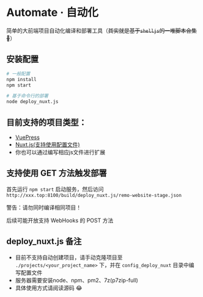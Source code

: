 # Automate · 自动化

简单的大前端项目自动化编译和部署工具（~~其实就是基于`shelljs`的一堆脚本合集🤣~~）

## 安装配置

```sh
# 一般配置
npm install
npm start

# 基于命令行的部署
node deploy_nuxt.js
```

## 目前支持的项目类型：

- [VuePress](./deploy_note.js)
- [Nuxt.js(支持使用配置文件)](./deploy_nuxt.js)
- 你也可以通过编写相应js文件进行扩展

## 支持使用 GET 方法触发部署

首先运行 `npm start` 启动服务，然后访问`http://xxx.top:8100/build/deploy_nuxt.js/remo-website-stage.json`

警告：请勿同时编译相同项目！

后续可能开放支持 WebHooks 的 POST 方法 

## deploy_nuxt.js 备注

- 目前不支持自动创建项目，请手动克隆项目至 `./projects/<your_project_name>` 下，并在 `config_deploy_nuxt` 目录中编写配置文件
- 服务器需要安装node、npm、pm2、7z(p7zip-full)
- 具体使用方式请阅读源码 😂